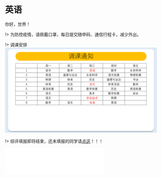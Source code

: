 # 英语
你好，世界！

!> 为防控疫情，请佩戴口罩，每日提交随申码、通信行程卡，减少外出。

!> 调课安排![课表](./class.png)

!> 综评填报即将结束，还未填报的同学请[点这](https://cz-zp.shec.edu.cn/)！！！
<iframe frameborder="no" border="0" marginwidth="0" marginheight="0" width=330 height=86 src="//music.163.com/outchain/player?type=2&id=1457772407&auto=0&height=66"></iframe>